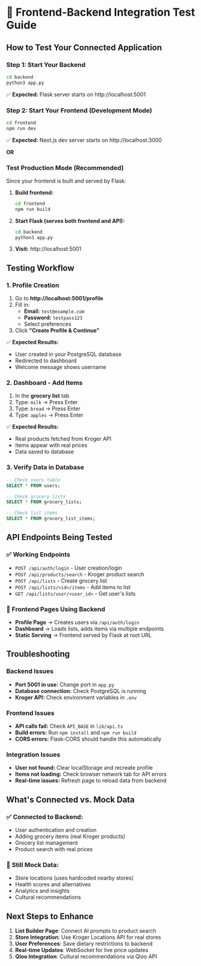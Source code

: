 # 🧪 Frontend-Backend Integration Test Guide

## How to Test Your Connected Application

### Step 1: Start Your Backend
```bash
cd backend
python3 app.py
```
✅ **Expected:** Flask server starts on http://localhost:5001

### Step 2: Start Your Frontend (Development Mode)
```bash
cd frontend
npm run dev
```
✅ **Expected:** Next.js dev server starts on http://localhost:3000

**OR** 

### Test Production Mode (Recommended)
Since your frontend is built and served by Flask:

1. **Build frontend:**
   ```bash
   cd frontend
   npm run build
   ```

2. **Start Flask (serves both frontend and API):**
   ```bash
   cd backend  
   python3 app.py
   ```

3. **Visit:** http://localhost:5001

## Testing Workflow

### 1. Profile Creation
1. Go to **http://localhost:5001/profile**
2. Fill in:
   - **Email:** `test@example.com`
   - **Password:** `testpass123` 
   - Select preferences
3. Click **"Create Profile & Continue"**

✅ **Expected Results:**
- User created in your PostgreSQL database
- Redirected to dashboard
- Welcome message shows username

### 2. Dashboard - Add Items
1. In the **grocery list** tab
2. Type: `milk` → Press Enter
3. Type: `bread` → Press Enter
4. Type: `apples` → Press Enter

✅ **Expected Results:**
- Real products fetched from Kroger API
- Items appear with real prices
- Data saved to database

### 3. Verify Data in Database
```sql
-- Check users table
SELECT * FROM users;

-- Check grocery lists
SELECT * FROM grocery_lists;

-- Check list items  
SELECT * FROM grocery_list_items;
```

## API Endpoints Being Tested

### ✅ Working Endpoints
- `POST /api/auth/login` - User creation/login
- `POST /api/products/search` - Kroger product search
- `POST /api/lists` - Create grocery list  
- `POST /api/lists/<id>/items` - Add items to list
- `GET /api/lists/user/<user_id>` - Get user's lists

### 🔄 Frontend Pages Using Backend
- **Profile Page** → Creates users via `/api/auth/login`
- **Dashboard** → Loads lists, adds items via multiple endpoints
- **Static Serving** → Frontend served by Flask at root URL

## Troubleshooting

### Backend Issues
- **Port 5001 in use:** Change port in `app.py`
- **Database connection:** Check PostgreSQL is running
- **Kroger API:** Check environment variables in `.env`

### Frontend Issues  
- **API calls fail:** Check `API_BASE` in `lib/api.ts`
- **Build errors:** Run `npm install` and `npm run build`
- **CORS errors:** Flask-CORS should handle this automatically

### Integration Issues
- **User not found:** Clear localStorage and recreate profile
- **Items not loading:** Check browser network tab for API errors
- **Real-time issues:** Refresh page to reload data from backend

## What's Connected vs. Mock Data

### ✅ **Connected to Backend:**
- User authentication and creation
- Adding grocery items (real Kroger products)
- Grocery list management
- Product search with real prices

### 🔄 **Still Mock Data:**
- Store locations (uses hardcoded nearby stores)
- Health scores and alternatives
- Analytics and insights
- Cultural recommendations

## Next Steps to Enhance

1. **List Builder Page**: Connect AI prompts to product search
2. **Store Integration**: Use Kroger Locations API for real stores  
3. **User Preferences**: Save dietary restrictions to backend
4. **Real-time Updates**: WebSocket for live price updates
5. **Qloo Integration**: Cultural recommendations via Qloo API